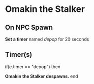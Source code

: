 # Omakin the Stalker


## On NPC Spawn

**Set a timer** named *depop* for 20 seconds


## Timer(s)

if(e.timer == "depop") then


**Omakin the Stalker despawns.**
end
